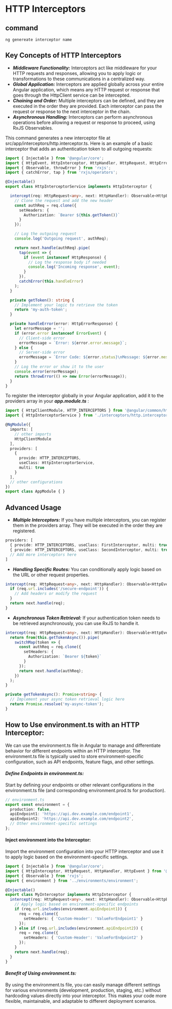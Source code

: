 
# HTTP Interceptors

## command

```shell
ng genereate interceptor name
```

## Key Concepts of HTTP Interceptors
- ***Middleware Functionality:*** Interceptors act like middleware for your HTTP requests and responses, allowing you to apply logic or transformations to these communications in a centralized way.
- ***Global Application:*** Interceptors are applied globally across your entire Angular application, which means any HTTP request or response that goes through the HttpClient service can be intercepted.
- ***Chaining and Order:*** Multiple interceptors can be defined, and they are executed in the order they are provided. Each interceptor can pass the request or response to the next interceptor in the chain.
- ***Asynchronous Handling:*** Interceptors can perform asynchronous operations before allowing a request or response to proceed, using RxJS Observables.

This command generates a new interceptor file at src/app/interceptors/http.interceptor.ts. Here is an example of a basic interceptor that adds an authentication token to all outgoing requests:

```ts
import { Injectable } from '@angular/core';
import { HttpEvent, HttpInterceptor, HttpHandler, HttpRequest, HttpErrorResponse } from '@angular/common/http';
import { Observable, throwError } from 'rxjs';
import { catchError, tap } from 'rxjs/operators';

@Injectable()
export class HttpInterceptorService implements HttpInterceptor {

  intercept(req: HttpRequest<any>, next: HttpHandler): Observable<HttpEvent<any>> {
    // Clone the request and add the new header
    const authReq = req.clone({
      setHeaders: {
        Authorization: `Bearer ${this.getToken()}`
      }
    });

    // Log the outgoing request
    console.log('Outgoing request', authReq);

    return next.handle(authReq).pipe(
      tap(event => {
        if (event instanceof HttpResponse) {
          // Log the response body if needed
          console.log('Incoming response', event);
        }
      }),
      catchError(this.handleError)
    );
  }

  private getToken(): string {
    // Implement your logic to retrieve the token
    return 'my-auth-token';
  }

  private handleError(error: HttpErrorResponse) {
    let errorMessage = '';
    if (error.error instanceof ErrorEvent) {
      // Client-side error
      errorMessage = `Error: ${error.error.message}`;
    } else {
      // Server-side error
      errorMessage = `Error Code: ${error.status}\nMessage: ${error.message}`;
    }
    // Log the error or show it to the user
    console.error(errorMessage);
    return throwError(() => new Error(errorMessage));
  }
}

```

To register the interceptor globally in your Angular application, add it to the providers array in your ***app.module.ts*** :

```ts
import { HttpClientModule, HTTP_INTERCEPTORS } from '@angular/common/http';
import { HttpInterceptorService } from './interceptors/http.interceptor';

@NgModule({
  imports: [
    // other imports
    HttpClientModule
  ],
  providers: [
    {
      provide: HTTP_INTERCEPTORS,
      useClass: HttpInterceptorService,
      multi: true
    }
  ],
  // other configurations
})
export class AppModule { }
```

## Advanced Usage

- ***Multiple Interceptors:*** If you have multiple interceptors, you can register them in the providers array. They will be executed in the order they are registered.
```ts
providers: [
  { provide: HTTP_INTERCEPTORS, useClass: FirstInterceptor, multi: true },
  { provide: HTTP_INTERCEPTORS, useClass: SecondInterceptor, multi: true },
  // Add more interceptors here
]
```
- ***Handling Specific Routes:*** You can conditionally apply logic based on the URL or other request properties.


```ts
intercept(req: HttpRequest<any>, next: HttpHandler): Observable<HttpEvent<any>> {
  if (req.url.includes('/secure-endpoint')) {
    // Add headers or modify the request
  }
  return next.handle(req);
}
```
- ***Asynchronous Token Retrieval:*** If your authentication token needs to be retrieved asynchronously, you can use RxJS to handle it.



```ts
intercept(req: HttpRequest<any>, next: HttpHandler): Observable<HttpEvent<any>> {
  return from(this.getTokenAsync()).pipe(
    switchMap(token => {
      const authReq = req.clone({
        setHeaders: {
          Authorization: `Bearer ${token}`
        }
      });
      return next.handle(authReq);
    })
  );
}

private getTokenAsync(): Promise<string> {
  // Implement your async token retrieval logic here
  return Promise.resolve('my-async-token');
}
```

## How to Use environment.ts with an HTTP Interceptor:

 We can use the environment.ts file in Angular to manage and differentiate behavior for different endpoints within an HTTP interceptor. The environment.ts file is typically used to store environment-specific configuration, such as API endpoints, feature flags, and other settings.

#### ***Define Endpoints in environment.ts:***
Start by defining your endpoints or other relevant configurations in the environment.ts file (and corresponding environment.prod.ts for production).

```ts
// environment.ts
export const environment = {
  production: false,
  apiEndpoint1: 'https://api.dev.example.com/endpoint1',
  apiEndpoint2: 'https://api.dev.example.com/endpoint2',
  // Other environment-specific settings
};
```

#### ****Inject environment into the Interceptor:****
Import the environment configuration into your HTTP interceptor and use it to apply logic based on the environment-specific settings.

```ts
import { Injectable } from '@angular/core';
import { HttpInterceptor, HttpRequest, HttpHandler, HttpEvent } from '@angular/common/http';
import { Observable } from 'rxjs';
import { environment } from '../environments/environment';

@Injectable()
export class MyInterceptor implements HttpInterceptor {
  intercept(req: HttpRequest<any>, next: HttpHandler): Observable<HttpEvent<any>> {
    // Apply logic based on environment-specific endpoints
    if (req.url.includes(environment.apiEndpoint1)) {
      req = req.clone({
        setHeaders: { 'Custom-Header': 'ValueForEndpoint1' }
      });
    } else if (req.url.includes(environment.apiEndpoint2)) {
      req = req.clone({
        setHeaders: { 'Custom-Header': 'ValueForEndpoint2' }
      });
    }
    return next.handle(req);
  }
}
```


#### ***Benefit of Using environment.ts:***
By using the environment.ts file, you can easily manage different settings for various environments (development, production, staging, etc.) without hardcoding values directly into your interceptor. This makes your code more flexible, maintainable, and adaptable to different deployment scenarios.